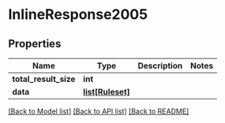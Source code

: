 # InlineResponse2005

## Properties
Name | Type | Description | Notes
------------ | ------------- | ------------- | -------------
**total_result_size** | **int** |  | 
**data** | [**list[Ruleset]**](Ruleset.md) |  | 

[[Back to Model list]](../README.md#documentation-for-models) [[Back to API list]](../README.md#documentation-for-api-endpoints) [[Back to README]](../README.md)


